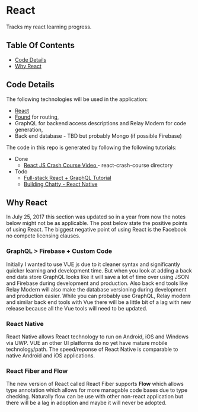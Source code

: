 # React

Tracks my react learning progress.

## Table Of Contents

  - [Code Details](code-details)
  - [Why React](why-react)

<a name="code-details"></a>
## Code Details

The following technologies will be used in the application:

  - [React](https://facebook.github.io/react/)
  - [Found](https://github.com/4Catalyzer/found) for routing,
  - GraphQL for backend access descriptions and Relay Modern for code generation,
  - Back end database - TBD but probably Mongo (if possible Firebase)

The code in this repo is generated by following the following tutorials:

  - Done
    - [React JS Crash Course Video
      ](https://www.youtube.com/watch?v=A71aqufiNtQ)-
      react-crash-course directory
  - Todo
    - [Full-stack React + GraphQL Tutorial
      ](https://dev-blog.apollodata.com/full-stack-react-graphql-tutorial-582ac8d24e3b)
    - [Building Chatty - React Native
      ](https://medium.com/react-native-training/building-chatty-a-whatsapp-clone-with-react-native-and-apollo-part-1-setup-68a02f7e11)

<a name="why-react"></a>
## Why React
In July 25, 2017 this section was updated so in a year from now the notes
below might not be as applicable.
The post below state the positive points of using React.
The biggest negative point of using React is the Facebook no compete licensing
clauses.

### GraphQL &gt; Firebase + Custom Code

Initially I wanted to use VUE js due to it cleaner syntax and significantly
quicker learning and development time. But when you look at adding a back
end data store GraphQL looks like it will save a lot of time over using
JSON and Firebase during development and production. Also back end tools
like Relay Modern will also make the database versioning during development
and production easier. While you can probably use GraphQL, Relay modern and
similar back end tools with Vue there will be a little bit of a lag with
new release because all the Vue tools will need to be updated.  

### React Native

React Native allows React technology to run on Android, iOS and Windows via UWP.
VUE an other UI platforms do no yet have mature mobile technology/path.
The speed/reponse of React Native is comparable to native Android and iOS
applications.

### React Fiber and Flow

The new version of React called React Fiber supports __Flow__ which allows
type annotation which allows for more managable code bases due to type
checking. Naturally flow can be use with other non-react application
but there will be a lag in adoption and maybe it will never be adopted.
